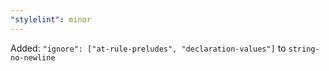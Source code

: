 ```yaml
---
"stylelint": minor
---
```


Added: `"ignore": ["at-rule-preludes", "declaration-values"]` to `string-no-newline`
